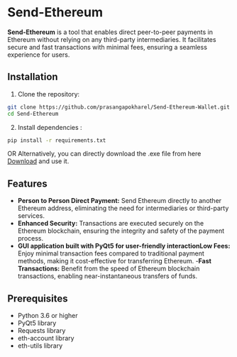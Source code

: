 # Send-Ethereum

**Send-Ethereum** is a tool that enables direct peer-to-peer payments in Ethereum without relying on any third-party intermediaries. It facilitates secure and fast transactions with minimal fees, ensuring a seamless experience for users.

## Installation

1. Clone the repository:

```bash
git clone https://github.com/prasangapokharel/Send-Ethereum-Wallet.git
cd Send-Ethereum
```

2. Install dependencies :
```bash
pip install -r requirements.txt
```
   OR
Alternatively, you can directly download the .exe file from here [Download](https://www.pathau.com/download.php?snippet_id=048) and use it.

## Features

- **Person to Person Direct Payment:** Send Ethereum directly to another Ethereum address, eliminating the need for intermediaries or third-party services.
- **Enhanced Security:** Transactions are executed securely on the Ethereum blockchain, ensuring the integrity and safety of the payment process.
- **GUI application built with PyQt5 for user-friendly interactionLow Fees:** Enjoy minimal transaction fees compared to traditional payment methods, making it cost-effective for transferring Ethereum.
-**Fast Transactions:** Benefit from the speed of Ethereum blockchain transactions, enabling near-instantaneous transfers of funds.

## Prerequisites

- Python 3.6 or higher
- PyQt5 library
- Requests library
- eth-account library
- eth-utils library



